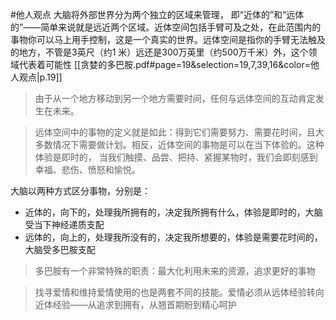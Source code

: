 
#他人观点 大脑将外部世界分为两个独立的区域来管理， 即“近体的”和“远体的”——简单来说就是远近两个区域。近体空间包括手臂可及之处，在此范围内的事物你可以马上用手控制，这是一个真实的世界。远体空间是指你的手臂无法触及的地方，不管是3英尺（约1 米）远还是300万英里（约500万千米）外，这个领域代表着可能性
[[贪婪的多巴胺.pdf#page=19&selection=19,7,39,16&color=他人观点|p.19]]

> 由于从一个地方移动到另一个地方需要时间，任何与远体空间的互动肯定发生在未来。

> 远体空间中的事物的定义就是如此：得到它们需要努力、需要花时间，且大多数情况下需要做计划。相反，近体空间的事物是可以在当下体验的。这种体验是即时的， 当我们触摸、品尝、把持、紧握某物时，我们会即刻感到幸福、悲伤、愤怒和愉悦。

大脑以两种方式区分事物，分别是：
- 近体的，向下的，处理我所拥有的，决定我所拥有什么，体验是即时的，大脑受当下神经递质支配
- 远体的，向上的，处理我所没有的，决定我所想要的，体验是需要花时间的，大脑受多巴胺支配

> 多巴胺有一个非常特殊的职责：最大化利用未来的资源，追求更好的事物


> 找寻爱情和维持爱情使用的也是两套不同的技能。爱情必须从远体经验转向近体经验——从追求到拥有，从翘首期盼到精心呵护